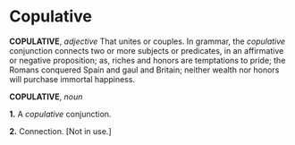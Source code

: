 # Copulative

**COPULATIVE**, _adjective_ That unites or couples. In grammar, the _copulative_ conjunction connects two or more subjects or predicates, in an affirmative or negative proposition; as, riches and honors are temptations to pride; the Romans conquered Spain and gaul and Britain; neither wealth nor honors will purchase immortal happiness.

**COPULATIVE**, _noun_

**1.** A _copulative_ conjunction.

**2.** Connection. \[Not in use.\]
